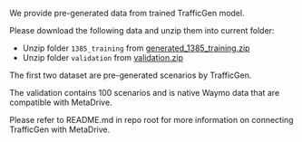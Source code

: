 We provide pre-generated data from trained TrafficGen model.

Please download the following data and unzip them into current folder:

* Unzip folder `1385_training` from [generated_1385_training.zip](https://github.com/metadriverse/metadrive/releases/download/MetaDrive-0.2.5/generated_1385_training.zip)
* Unzip folder `validation` from [validation.zip](https://github.com/metadriverse/metadrive/releases/download/MetaDrive-0.2.5/validation.zip)

The first two dataset are pre-generated scenarios by TrafficGen.

The validation contains 100 scenarios and is native Waymo data that are compatible with MetaDrive.

Please refer to README.md in repo root for more information on connecting TrafficGen with MetaDrive.

